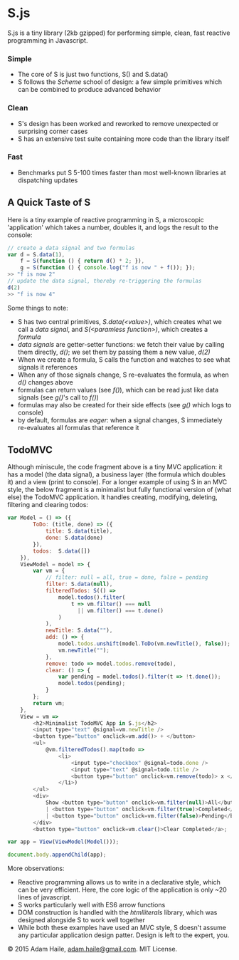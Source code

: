 # S.js

S.js is a tiny library (2kb gzipped) for performing simple, clean, fast reactive programming in Javascript.

### Simple
- The core of S is just two functions, S() and S.data()
- S follows the *Scheme* school of design: a few simple primitives which can be combined to produce advanced behavior

### Clean
- S's design has been worked and reworked to remove unexpected or surprising corner cases
- S has an extensive test suite containing more code than the library itself

### Fast
- Benchmarks put S 5-100 times faster than most well-known libraries at dispatching updates

## A Quick Taste of S

Here is a tiny example of reactive programming in S, a microscopic 'application' which takes a number, doubles it, and logs the result to the console:

```javascript
// create a data signal and two formulas
var d = S.data(1),
    f = S(function () { return d() * 2; }),
    g = S(function () { console.log("f is now " + f()); });
>> "f is now 2"
// update the data signal, thereby re-triggering the formulas
d(2)
>> "f is now 4"
```
Some things to note:
- S has two central primitives, *S.data(&lt;value&gt;)*, which creates what we call a *data signal*, and *S(&lt;paramless function&gt;)*, which creates a *formula*
- *data signals* are getter-setter functions: we fetch their value by calling them directly, *d()*; we set them by passing them a new value, *d(2)*
- When we create a formula, S calls the function and watches to see what signals it references
- When any of those signals change, S re-evaluates the formula, as when *d()* changes above
- formulas can return values (see *f()*), which can be read just like data signals (see *g()*'s call to *f()*)
- formulas may also be created for their side effects (see *g()* which logs to console)
- by default, formulas are *eager*: when a signal changes, S immediately re-evaluates all formulas that reference it

## TodoMVC

Although miniscule, the code fragment above is a tiny MVC application: it has a model (the data signal), a business layer (the formula which doubles it) and a view (print to console).  For a longer example of using S in an MVC style, the below fragment is a minimalist but fully functional version of (what else) the TodoMVC application.  It handles creating, modifying, deleting, filtering and clearing todos:

```javascript
var Model = () => ({
        ToDo: (title, done) => ({
            title: S.data(title),
            done: S.data(done)
        }),
        todos:  S.data([])
    }),
    ViewModel = model => {
        var vm = {
            // filter: null = all, true = done, false = pending
            filter: S.data(null),
            filteredTodos: S(() =>
                model.todos().filter(
                    t => vm.filter() === null
                      || vm.filter() === t.done()
                )
            ),
            newTitle: S.data(""),
            add: () => {
                model.todos.unshift(model.ToDo(vm.newTitle(), false));
                vm.newTitle("");
            },
            remove: todo => model.todos.remove(todo),
            clear: () => {
                var pending = model.todos().filter(t => !t.done());
                model.todos(pending);
            }
        };
        return vm;
    },
    View = vm =>
        <h2>Minimalist TodoMVC App in S.js</h2>
        <input type="text" @signal=vm.newTitle />
        <button type="button" onclick=vm.add()> + </button>
        <ul>
            @vm.filteredTodos().map(todo =>
                <li>
                    <input type="checkbox" @signal=todo.done />
                    <input type="text" @signal=todo.title />
                    <button type="button" onclick=vm.remove(todo)> x </button>
                </li>)
        </ul>
        <div>
            Show <button type="button" onclick=vm.filter(null)>All</button>
            | <button type="button" onclick=vm.filter(true)>Completed</button>
            | <button type="button" onclick=vm.filter(false)>Pending</button>
        </div>
        <button type="button" onclick=vm.clear()>Clear Completed</a>;

var app = View(ViewModel(Model()));

document.body.appendChild(app);
```

More observations:

- Reactive programming allows us to write in a declarative style, which can be very efficient.  Here, the core logic of the application is only ~20 lines of javascript.
- S works particularly well with ES6 arrow functions
- DOM construction is handled with the *htmlliterals* library, which was designed alongside S to work well together
- While both these examples have used an MVC style, S doesn't assume any particular application design patter.  Design is left to the expert, you.

&copy; 2015 Adam Haile, adam.haile@gmail.com.  MIT License.
